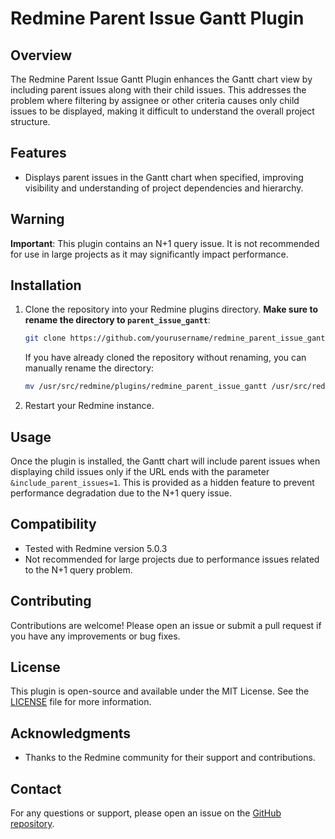 # Redmine Parent Issue Gantt Plugin

## Overview

The Redmine Parent Issue Gantt Plugin enhances the Gantt chart view by including parent issues along with their child issues. This addresses the problem where filtering by assignee or other criteria causes only child issues to be displayed, making it difficult to understand the overall project structure.

## Features

- Displays parent issues in the Gantt chart when specified, improving visibility and understanding of project dependencies and hierarchy.

## Warning

**Important**: This plugin contains an N+1 query issue. It is not recommended for use in large projects as it may significantly impact performance.

## Installation

1. Clone the repository into your Redmine plugins directory. **Make sure to rename the directory to `parent_issue_gantt`**:

   ```sh
   git clone https://github.com/yourusername/redmine_parent_issue_gantt.git /usr/src/redmine/plugins/parent_issue_gantt
   ```

   If you have already cloned the repository without renaming, you can manually rename the directory:

   ```sh
   mv /usr/src/redmine/plugins/redmine_parent_issue_gantt /usr/src/redmine/plugins/parent_issue_gantt
   ```

2. Restart your Redmine instance.

## Usage

Once the plugin is installed, the Gantt chart will include parent issues when displaying child issues only if the URL ends with the parameter `&include_parent_issues=1`. This is provided as a hidden feature to prevent performance degradation due to the N+1 query issue.

## Compatibility

- Tested with Redmine version 5.0.3
- Not recommended for large projects due to performance issues related to the N+1 query problem.

## Contributing

Contributions are welcome! Please open an issue or submit a pull request if you have any improvements or bug fixes.

## License

This plugin is open-source and available under the MIT License. See the [LICENSE](LICENSE) file for more information.

## Acknowledgments

- Thanks to the Redmine community for their support and contributions.

## Contact

For any questions or support, please open an issue on the [GitHub repository](https://github.com/uemue/redmine_parent_issue_gantt).
